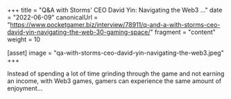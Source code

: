 +++
title = "Q&A with Storms' CEO David Yin: Navigating the Web3 ..."
date = "2022-06-09"
canonicalUrl = "https://www.pocketgamer.biz/interview/78911/q-and-a-with-storms-ceo-david-yin-navigating-the-web-30-gaming-space/"
fragment = "content"
weight = 10

[asset]
    image = "qa-with-storms-ceo-david-yin-navigating-the-web3.jpeg"
+++

Instead of spending a lot of time grinding through the game and not earning 
an income, with Web3 games, gamers can experience the same amount of 
enjoyment...
